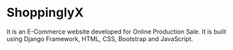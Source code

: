 # ShoppinglyX
It is an E-Commerce website developed for Online Production Sale. It is built using Django Framework, HTML, CSS, Bootstrap and JavaScript.
